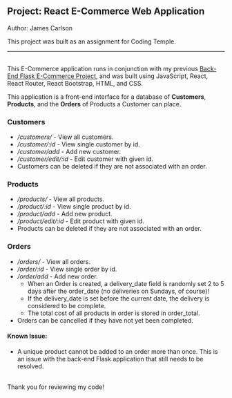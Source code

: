 ## Project: React E-Commerce Web Application

Author: James Carlson

This project was built as an assignment for Coding Temple.

---

<br>This E-Commerce application runs in conjunction with my previous [Back-End Flask E-Commerce Project](https://github.com/jamesmbcarlson/CT_Project_05_Ecommerce_API), and was built using JavaScript, React, React Router, React Bootstrap, HTML, and CSS.

This application is a front-end interface for a database of <b>Customers</b>, <b>Products</b>, and the <b>Orders</b> of Products a Customer can place.

### <b>Customers</b>
- <em>/customers/</em> - View all customers.
- <em>/customer/:id</em> - View single customer by id.
- <em>/customer/add</em> - Add new customer.
- <em>/customer/edit/:id</em> - Edit customer with given id.
- Customers can be deleted if they are not associated with an order.

### <b>Products</b>
- <em>/products/</em> - View all products.
- <em>/product/:id</em> - View single product by id.
- <em>/product/add</em> - Add new product.
- <em>/product/edit/:id</em> - Edit product with given id.
- Products can be deleted if they are not associated with an order.

### <b>Orders</b>
- <em>/orders/</em> - View all orders.
- <em>/order/:id</em> - View single order by id.
- <em>/order/add</em> - Add new order.
    - When an Order is created, a delivery_date field is  randomly set 2 to 5 days after the order_date (no deliveries on Sundays, of course)!
    - If the delivery_date is set before the current date, the delivery is considered to be complete.
    - The total cost of all products in order is stored in order_total.
- Orders can be cancelled if they have not yet been completed.

#### <b>Known Issue:</b>
- A unique product cannot be added to an order more than once. This is an issue with the back-end Flask application that still needs to be resolved.

<br>
Thank you for reviewing my code!